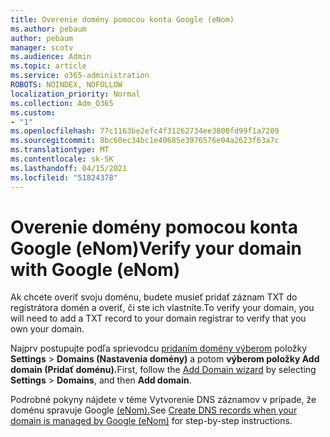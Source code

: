 ```yaml
---
title: Overenie domény pomocou konta Google (eNom)
ms.author: pebaum
author: pebaum
manager: scotv
ms.audience: Admin
ms.topic: article
ms.service: o365-administration
ROBOTS: NOINDEX, NOFOLLOW
localization_priority: Normal
ms.collection: Adm_O365
ms.custom:
- "1"
ms.openlocfilehash: 77c1163be2efc4f31262734ee3800fd99f1a7209
ms.sourcegitcommit: 8bc60ec34bc1e40685e3976576e04a2623f63a7c
ms.translationtype: MT
ms.contentlocale: sk-SK
ms.lasthandoff: 04/15/2021
ms.locfileid: "51824378"
---
```

# <a name="verify-your-domain-with-google-enom"></a><span data-ttu-id="d91d2-102">Overenie domény pomocou konta Google (eNom)</span><span class="sxs-lookup"><span data-stu-id="d91d2-102">Verify your domain with Google (eNom)</span></span>

<span data-ttu-id="d91d2-103">Ak chcete overiť svoju doménu, budete musieť pridať záznam TXT do registrátora domén a overiť, či ste ich vlastníte.</span><span class="sxs-lookup"><span data-stu-id="d91d2-103">To verify your domain, you will need to add a TXT record to your domain registrar to verify that you own your domain.</span></span> 

<span data-ttu-id="d91d2-104">Najprv postupujte podľa sprievodcu [pridaním domény výberom](https://admin.microsoft.com/Adminportal#/Domains) položky **Settings** \> **Domains (Nastavenia domény)** a potom **výberom položky Add domain (Pridať doménu).**</span><span class="sxs-lookup"><span data-stu-id="d91d2-104">First, follow the [Add Domain wizard](https://admin.microsoft.com/Adminportal#/Domains) by selecting **Settings** \> **Domains**, and then **Add domain**.</span></span>
  
<span data-ttu-id="d91d2-105">Podrobné pokyny nájdete v téme Vytvorenie DNS záznamov v prípade, že doménu spravuje Google [(eNom).](https://docs.microsoft.com/microsoft-365/admin/dns/create-dns-records-for-domain-managed-by-google-enom)</span><span class="sxs-lookup"><span data-stu-id="d91d2-105">See [Create DNS records when your domain is managed by Google (eNom)](https://docs.microsoft.com/microsoft-365/admin/dns/create-dns-records-for-domain-managed-by-google-enom) for step-by-step instructions.</span></span>